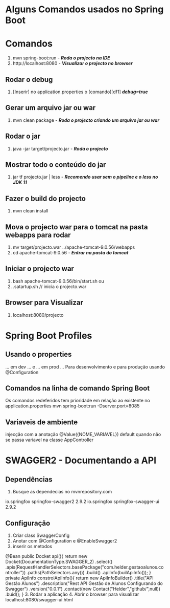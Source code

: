 # Alguns Comandos usados no Spring Boot

# Comandos
1. mvn spring-boot:run - ***Roda o projecto na IDE***
2. http://localhost:8080  - ***Visualizar o projecto no browser***
## Rodar o debug
1. [Inserir] no application.properties o [comando][df1] ***debug=true***
## Gerar um arquivo jar ou war
1. mvn clean package - ***Roda o projecto criando um arquivo jar ou war***
## Rodar o jar
1. java -jar target/projecto.jar - ***Roda o projecto***
## Mostrar todo o conteúdo do jar 
1. jar tf projecto.jar | less - ***Recomendo usar sem o pipeline e o less no JDK 11***
## Fazer o build do projecto
1. mvn clean install
## Mova o projecto war para o tomcat na pasta webapps para rodar
1. mv target/projecto.war ../apache-tomcat-9.0.56/webapps
2. cd apache-tomcat-9.0.56 - ***Entrar na pasta do tomcat***
## Iniciar o projecto war
1. bash apache-tomcat-9.0.56/bin/start.sh ou
2. .satartup.sh // inicia o projecto.war
## Browser para Visualizar
1. localhost:8080/projecto

# Spring Boot Profiles

## Usando o properties
... em dev ... e ... em prod ...
Para desenvolvimento e para produção
usando @Configuration
## Comandos na linha de comando Spring Boot
Os comandos redeferidos tem prioridade em relação ao existente no application.properties
mvn spring-boot:run -Dserver.port=8085
## Variaveis de ambiente
injecção com a anotação  @Value({NOME_VARIAVEL})
default quando não se passa variavel
na classe AppController
# SWAGGER2 - Documentando a API
## Dependências
1. Busque as dependecias no mvnrepository.com 

<dependency>
    <groupId>io.springfox</groupId>
    <artifactId>springfox-swagger2</artifactId>
    <version>2.9.2</version>
</dependency>

<dependency>
    <groupId>io.springfox</groupId>
    <artifactId>springfox-swagger-ui</artifactId>
    <version>2.9.2</version>
</dependency>


## Configuração
1. Criar class SwaggerConfig
2. Anotar com @Configuration e @EnableSwagger2
3. inserir os metodos

@Bean
public Docket api(){
return new Docket(DocumentationType.SWAGGER_2)
.select()
.apis(RequestHandlerSelectors.basePackage("com.helder.gestaoalunos.controller"))
.paths(PathSelectors.any())
.build()
.apiInfo(builApiInfo());
}
private ApiInfo constroiApiInfo(){
    return new ApiInfoBuilder()
        .title("API Gestão Alunos")
        .description("Rest API Gestão de Alunos Configurando do Swagger")
        .version("0.0.1")
        .contact(new Contact("Helder","github/",null))
        .buid();
}
3. Rodar a aplicação
4. Abrir o browser para visualizar
localhost:8080/swagger-ui.html
